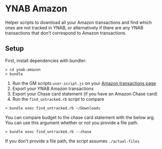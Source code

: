 # YNAB Amazon

Helper scripts to download all your Amazon transactions and find which ones are not tracked in YNAB, or alternatively if there are any YNAB transactions that don't correspond to Amazon transactions.

## Setup

First, install dependencies with bundler:

```
> cd ynab-amazon
> bundle
```

1. Run the GM scripts `user-script.js` on your [Amazon transactions page](https://www.amazon.com/cpe/yourpayments/transactions)
2. Export your YNAB Amazon transactions
3. Export your Chase card statement (if you have an Amazon Chase card)
4. Run the `find_untracked.rb` script to compare

```
> bundle exec find_untracked.rb ~/Downloads
```

You can compare budget to the chase card statement with the below arg. You can use this argument whether or not you provide a file path.

```
> bundle exec find_untracked.rb --chase
```

If you don't provide a file path, the script assumes `./actual-files`
